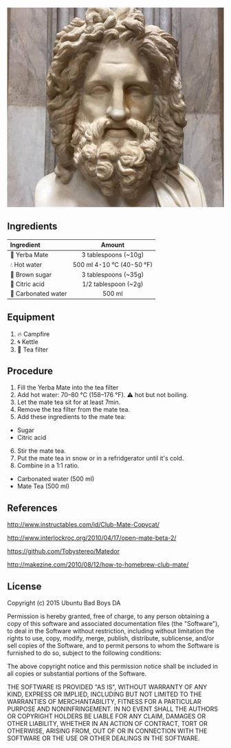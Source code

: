 ![jQrg-Mate](img/jQrg-Mate.jpg
   "Logo Title Text 1")

## Ingredients

| Ingredient              | Amount                    |
| :-----------------------|:-------------------------:|
| :tea: Yerba Mate        | 3 tablespoons (~10g)      |
| :droplet: Hot water     | 500 ml 4-10 °C (40-50 °F) |
| :candy: Brown sugar     | 3 tablespoons (~35g)      |
| :lemon: Citric acid     | 1/2 tablespoon (~2g)      |
| :sake: Carbonated water | 500 ml                     |

## Equipment
1. :fire: Campfire
2. :cyclone: Kettle
3. :fork_and_knife: Tea filter

## Procedure
1. Fill the Yerba Mate into the tea filter
2. Add hot water: 70–80 °C (158–176 °F). :warning: hot but not boiling.
3. Let the mate tea sit for at least 7min.
4. Remove the tea filter from the mate tea.
5. Add these ingredients to the mate tea:
  - Sugar
  - Citric acid
6. Stir the mate tea.
7. Put the mate tea in snow or in a refridgerator until it's cold.
8. Combine in a 1:1 ratio.
  - Carbonated water (500 ml)
  - Mate Tea (500 ml)

## References
http://www.instructables.com/id/Club-Mate-Copycat/

http://www.interlockroc.org/2010/04/17/open-mate-beta-2/

https://github.com/Tobystereo/Matedor

http://makezine.com/2010/08/12/how-to-homebrew-club-mate/

## License
Copyright (c) 2015 Ubuntu Bad Boys DA

Permission is hereby granted, free of charge, to any person obtaining
a copy of this software and associated documentation files (the
"Software"), to deal in the Software without restriction, including
without limitation the rights to use, copy, modify, merge, publish,
distribute, sublicense, and/or sell copies of the Software, and to
permit persons to whom the Software is furnished to do so, subject to
the following conditions:

The above copyright notice and this permission notice shall be
included in all copies or substantial portions of the Software.

THE SOFTWARE IS PROVIDED "AS IS", WITHOUT WARRANTY OF ANY KIND,
EXPRESS OR IMPLIED, INCLUDING BUT NOT LIMITED TO THE WARRANTIES OF
MERCHANTABILITY, FITNESS FOR A PARTICULAR PURPOSE AND
NONINFRINGEMENT. IN NO EVENT SHALL THE AUTHORS OR COPYRIGHT HOLDERS BE
LIABLE FOR ANY CLAIM, DAMAGES OR OTHER LIABILITY, WHETHER IN AN ACTION
OF CONTRACT, TORT OR OTHERWISE, ARISING FROM, OUT OF OR IN CONNECTION
WITH THE SOFTWARE OR THE USE OR OTHER DEALINGS IN THE SOFTWARE.
